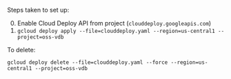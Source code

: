 Steps taken to set up:

0. Enable Cloud Deploy API from project (`clouddeploy.googleapis.com`)
0. `gcloud deploy apply --file=clouddeploy.yaml --region=us-central1 --project=oss-vdb`

To delete:
```
gcloud deploy delete --file=clouddeploy.yaml --force --region=us-central1 --project=oss-vdb
```